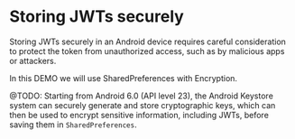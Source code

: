 # Storing JWTs securely

Storing JWTs securely in an Android device requires careful consideration to protect the token from unauthorized access, such as by malicious apps or attackers.

In this DEMO we will use SharedPreferences with Encryption.

@TODO:
Starting from Android 6.0 (API level 23), the Android Keystore system can securely generate and store cryptographic keys, 
which can then be used to encrypt sensitive information, including JWTs, before saving them in `SharedPreferences`.
